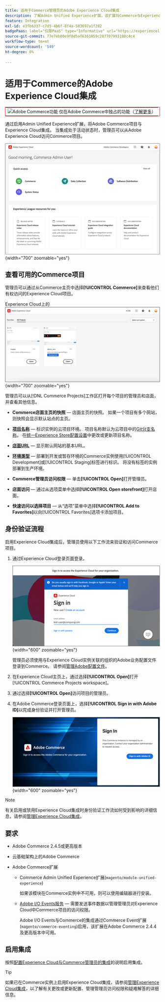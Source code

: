 ```yaml
---
title: 适用于Commerce管理员的Adobe Experience Cloud集成
description: 了解Admin Unified Experience扩展，该扩展将Commerce与Experience Cloud集成，以便客户可以从Experience Cloud主页访问Commerce项目。
feature: Integration
exl-id: e3fb6337-c7d5-4b6f-8f4a-583697a1f2d2
badgePaas: label="仅限PaaS" type="Informative" url="https://experienceleague.adobe.com/zh-hans/docs/commerce/user-guides/product-solutions" tooltip="仅适用于云项目(Adobe管理的PaaS基础架构)和内部部署项目上的Adobe Commerce 。"
source-git-commit: 77e7eb00e9f8d5af6361059c287707993180c4c4
workflow-type: tm+mt
source-wordcount: '549'
ht-degree: 0%

---
```


# 适用于Commerce的Adobe Experience Cloud集成

<table style="border:1px solid red">
<tr><td><img alt="Adobe Commerce功能" src="../assets/adobe-logo.svg" width="20" height="20" /> 仅在Adobe Commerce中独占的功能（<a href="https://experienceleague.adobe.com/docs/commerce-admin/user-guides/home.html?lang=zh-Hans#product-editions">了解更多</a>）</td></tr>
</table>

通过启用Admin Unified Experience扩展，将Adobe Commerce项目与Experience Cloud集成。 当集成处于活动状态时，管理员可以从Adobe Experience Cloud访问Commerce项目。

![从Experience Cloud主页访问Commerce](./assets/admin-uex-home-page.png){width="700" zoomable="yes"}

## 查看可用的Commerce项目

管理员可以通过从Commerce主页中选择&#x200B;**[!UICONTROL Commerce]**&#x200B;来查看他们有权访问的Experience Cloud项目。

Experience Cloud上的![Commerce项目工作区](./assets/admin-uex-commerce-projects-home.png){width="700" zoomable="yes"}

管理员可以从[!DNL Commerce Projects]工作区打开每个项目的管理员和店面，并查看其他信息。

- **Commerce店面主页的快照** — 店面主页的快照。 如果一个项目有多个网站，则快照会显示默认站点的主页。

- **[项目名称](https://experienceleague.adobe.com/docs/commerce-cloud-service/user-guide/architecture/pro-develop-deploy-workflow.html?lang=zh-Hans)** — 标识实例的云项目环境。 项目名称默认为云项目中的[Git分支名称](https://experienceleague.adobe.com/docs/commerce-cloud-service/user-guide/project/console-branches.html?lang=zh-Hans)。 在[统一Experience Store配置设置](admin-unified-experience-integration-manage.md#manage-the-integration-from-the-admin)中更改或更新项目名称。

- **[店面URL](../stores-purchase/store-urls.md)** — 显示默认网站的基本URL。

- **[环境类型](https://experienceleague.adobe.com/docs/commerce-cloud-service/user-guide/architecture/pro-develop-deploy-workflow.html?lang=zh-Hans)** — 部署到开发或暂存环境的Commerce实例使用[!UICONTROL Development]或[!UICONTROL Staging]标签进行标识。 将没有标签的实例部署到生产环境。

- **Commerce管理员访问权限** — 单击&#x200B;**[!UICONTROL Open]**&#x200B;打开管理员。

- **店面访问** — 通过从选项菜单中选择&#x200B;**[!UICONTROL Open storefront]**&#x200B;打开店面。

- **快速访问以选择项目** — 从“选项”菜单中选择&#x200B;**[!UICONTROL Add to Favorites]**&#x200B;以向[!UICONTROL Favorites]选项卡添加项目。

## 身份验证流程

启用Experience Cloud集成后，管理员使用以下工作流来验证和访问Commerce项目。

1. 通过Experience Cloud登录页面登录。

   ![Experience Cloud登录页面](./assets/admin-uex-experience-cloud-login.png){width="600" zoomable="yes"}

   管理员必须使用与Experience Cloud实例关联的组织的Adobe业务配置文件登录到Commerce。 请参阅[管理Adobe配置文件](https://helpx.adobe.com/cn/enterprise/using/manage-adobe-profiles.html)。

1. 在Experience Cloud主页上，通过选择&#x200B;**[!UICONTROL Open]**&#x200B;打开[!UICONTROL Commerce Projects workspace]。

1. 通过选择&#x200B;**[!UICONTROL Open]**&#x200B;访问项目的管理员。

1. 在Adobe Commerce登录页面上，选择&#x200B;**[!UICONTROL Sign in with Adobe ID]**&#x200B;以完成身份验证并打开管理员。

   ![Adobe Commerce登录页面](./assets/admin-adobeid-login.png){width="600" zoomable="yes"}

>[!NOTE]
>
>有关启用或禁用Experience Cloud集成时身份验证工作流如何受到影响的详细信息，请参阅[管理Experience Cloud集成](admin-unified-experience-integration-manage.md)。

## 要求

- Adobe Commerce 2.4.5或更高版本
- 云基础架构上的Adobe Commerce
- Adobe Commerce扩展

   - Commerce Admin Unified Experience扩展(`magento/module-unified-experience`)

     如果该模块在Commerce实例中不可用，则可以使用编辑器进行安装。

   - [Adobe I/O Events服务](https://developer.adobe.com/commerce/extensibility/events/) — 需要发送事件数据以管理管理员对Experience Cloud中Commerce项目的访问权限。

     Adobe I/O Events与Commerce的集成通过Commerce Event扩展(`magento/commerce-eventing`)启用，该扩展在Adobe Commerce 2.4.4及更高版本中可用。

## 启用集成

按照[配置Experience Cloud与Commerce管理员的集成](admin-unified-experience-integration-configure.md)的说明启用集成。

>[!TIP]
>
>如果已在Commerce实例上启用Experience Cloud集成，请参阅[管理Experience Cloud集成](admin-unified-experience-integration-manage.md)，以了解有关更改或更新配置、管理管理员访问权限和疑难解答的详细信息。
